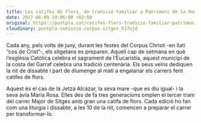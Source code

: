 ```yaml
---
title: Les catifes de flors, de tradició familiar a Patrimoni de la Humanitat
date: 2017-06-09 19:06:00 +02:00
original: https://puntpla.cat/catifes-flors-tradicio-familiar-patrimoni-humanitat/
cloudinary: puntpla-comissio-corpus-sitges_h17ojd
---
```


Cada any, pels volts de juny, durant les festes del Corpus Christi -en llatí “cos de Crist”-, els sitgetans es preparen. Aquell cap de setmana en què l’església Catòlica celebra el sagrament de l’Eucaristia, aquest municipi de la costa del Garraf celebra una tradició centenària. Els seus veïns dediquen la nit de dissabte i part de diumenge al matí a engalanar els carrers fent catifes de flors.

Aquest és el cas de la Jetza Alcázar, la seva mare -que es diu igual- i la seva àvia Maria Rosa. Elles des de fa tres generacions omplen el tercer tram del carrer Major de Sitges amb gran una catifa de flors. Cada edició ho fan com una litúrgia i dissabte, a les 10 de la nit, comencen a preparar el carrer per transformar-lo.